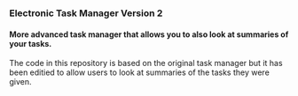### Electronic Task Manager Version 2
#### More advanced task manager that allows you to also look at summaries of your tasks.
The code in this repository is based on the original task manager but it has been editied to allow users to look at summaries of the tasks they were given.


